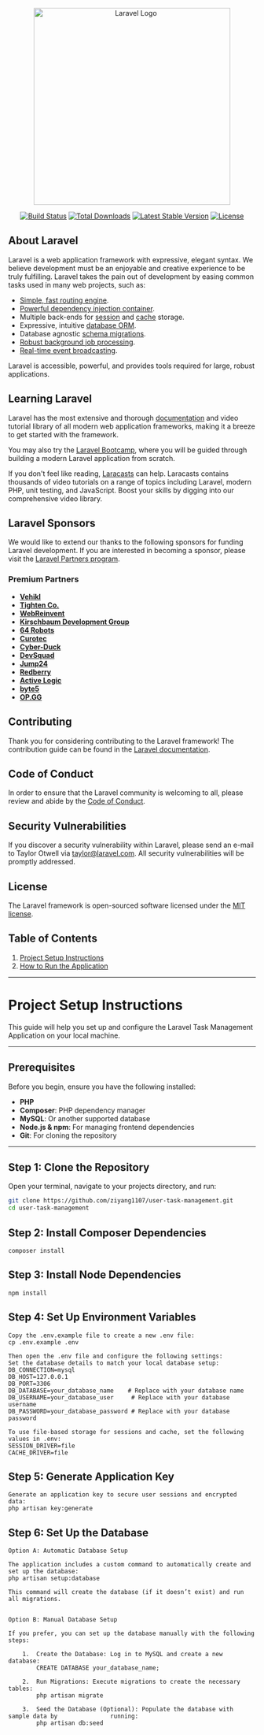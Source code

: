 <p align="center"><a href="https://laravel.com" target="_blank"><img src="https://raw.githubusercontent.com/laravel/art/master/logo-lockup/5%20SVG/2%20CMYK/1%20Full%20Color/laravel-logolockup-cmyk-red.svg" width="400" alt="Laravel Logo"></a></p>

<p align="center">
<a href="https://github.com/laravel/framework/actions"><img src="https://github.com/laravel/framework/workflows/tests/badge.svg" alt="Build Status"></a>
<a href="https://packagist.org/packages/laravel/framework"><img src="https://img.shields.io/packagist/dt/laravel/framework" alt="Total Downloads"></a>
<a href="https://packagist.org/packages/laravel/framework"><img src="https://img.shields.io/packagist/v/laravel/framework" alt="Latest Stable Version"></a>
<a href="https://packagist.org/packages/laravel/framework"><img src="https://img.shields.io/packagist/l/laravel/framework" alt="License"></a>
</p>

## About Laravel

Laravel is a web application framework with expressive, elegant syntax. We believe development must be an enjoyable and creative experience to be truly fulfilling. Laravel takes the pain out of development by easing common tasks used in many web projects, such as:

- [Simple, fast routing engine](https://laravel.com/docs/routing).
- [Powerful dependency injection container](https://laravel.com/docs/container).
- Multiple back-ends for [session](https://laravel.com/docs/session) and [cache](https://laravel.com/docs/cache) storage.
- Expressive, intuitive [database ORM](https://laravel.com/docs/eloquent).
- Database agnostic [schema migrations](https://laravel.com/docs/migrations).
- [Robust background job processing](https://laravel.com/docs/queues).
- [Real-time event broadcasting](https://laravel.com/docs/broadcasting).

Laravel is accessible, powerful, and provides tools required for large, robust applications.

## Learning Laravel

Laravel has the most extensive and thorough [documentation](https://laravel.com/docs) and video tutorial library of all modern web application frameworks, making it a breeze to get started with the framework.

You may also try the [Laravel Bootcamp](https://bootcamp.laravel.com), where you will be guided through building a modern Laravel application from scratch.

If you don't feel like reading, [Laracasts](https://laracasts.com) can help. Laracasts contains thousands of video tutorials on a range of topics including Laravel, modern PHP, unit testing, and JavaScript. Boost your skills by digging into our comprehensive video library.

## Laravel Sponsors

We would like to extend our thanks to the following sponsors for funding Laravel development. If you are interested in becoming a sponsor, please visit the [Laravel Partners program](https://partners.laravel.com).

### Premium Partners

- **[Vehikl](https://vehikl.com/)**
- **[Tighten Co.](https://tighten.co)**
- **[WebReinvent](https://webreinvent.com/)**
- **[Kirschbaum Development Group](https://kirschbaumdevelopment.com)**
- **[64 Robots](https://64robots.com)**
- **[Curotec](https://www.curotec.com/services/technologies/laravel/)**
- **[Cyber-Duck](https://cyber-duck.co.uk)**
- **[DevSquad](https://devsquad.com/hire-laravel-developers)**
- **[Jump24](https://jump24.co.uk)**
- **[Redberry](https://redberry.international/laravel/)**
- **[Active Logic](https://activelogic.com)**
- **[byte5](https://byte5.de)**
- **[OP.GG](https://op.gg)**

## Contributing

Thank you for considering contributing to the Laravel framework! The contribution guide can be found in the [Laravel documentation](https://laravel.com/docs/contributions).

## Code of Conduct

In order to ensure that the Laravel community is welcoming to all, please review and abide by the [Code of Conduct](https://laravel.com/docs/contributions#code-of-conduct).

## Security Vulnerabilities

If you discover a security vulnerability within Laravel, please send an e-mail to Taylor Otwell via [taylor@laravel.com](mailto:taylor@laravel.com). All security vulnerabilities will be promptly addressed.

## License

The Laravel framework is open-sourced software licensed under the [MIT license](https://opensource.org/licenses/MIT).

## Table of Contents

1. [Project Setup Instructions](#project-setup-instructions)
2. [How to Run the Application](#how-to-run-the-application)

---

# Project Setup Instructions

This guide will help you set up and configure the Laravel Task Management Application on your local machine.

---

## Prerequisites

Before you begin, ensure you have the following installed:

- **PHP** 
- **Composer**: PHP dependency manager
- **MySQL**: Or another supported database
- **Node.js & npm**: For managing frontend dependencies
- **Git**: For cloning the repository

---

## Step 1: Clone the Repository

Open your terminal, navigate to your projects directory, and run:

```bash
git clone https://github.com/ziyang1107/user-task-management.git
cd user-task-management
````

## Step 2: Install Composer Dependencies
```
composer install
```

## Step 3: Install Node Dependencies
```
npm install
```

## Step 4: Set Up Environment Variables
```
Copy the .env.example file to create a new .env file:
cp .env.example .env

Then open the .env file and configure the following settings:
Set the database details to match your local database setup:
DB_CONNECTION=mysql
DB_HOST=127.0.0.1
DB_PORT=3306
DB_DATABASE=your_database_name    # Replace with your database name
DB_USERNAME=your_database_user     # Replace with your database username
DB_PASSWORD=your_database_password # Replace with your database password

To use file-based storage for sessions and cache, set the following values in .env:
SESSION_DRIVER=file
CACHE_DRIVER=file
```

## Step 5: Generate Application Key
```
Generate an application key to secure user sessions and encrypted data:
php artisan key:generate
```

## Step 6: Set Up the Database
```
Option A: Automatic Database Setup

The application includes a custom command to automatically create and set up the database:
php artisan setup:database

This command will create the database (if it doesn’t exist) and run all migrations.


Option B: Manual Database Setup

If you prefer, you can set up the database manually with the following steps:

	1.	Create the Database: Log in to MySQL and create a new database:
        CREATE DATABASE your_database_name;

	2.	Run Migrations: Execute migrations to create the necessary tables:
        php artisan migrate

	3.	Seed the Database (Optional): Populate the database with sample data by               running:
        php artisan db:seed
```












